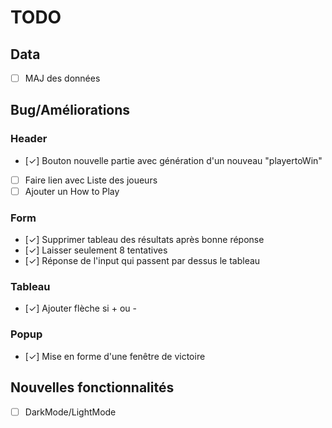 # TODO

## Data

- [ ] MAJ des données

## Bug/Améliorations

### Header

- [✓] Bouton nouvelle partie avec génération d'un nouveau "playertoWin"
- [ ] Faire lien avec Liste des joueurs
- [ ] Ajouter un How to Play

### Form

- [✓] Supprimer tableau des résultats après bonne réponse
- [✓] Laisser seulement 8 tentatives
- [✓] Réponse de l'input qui passent par dessus le tableau

### Tableau

- [✓] Ajouter flèche si + ou -

### Popup

- [✓] Mise en forme d'une fenêtre de victoire

## Nouvelles fonctionnalités

- [ ] DarkMode/LightMode

